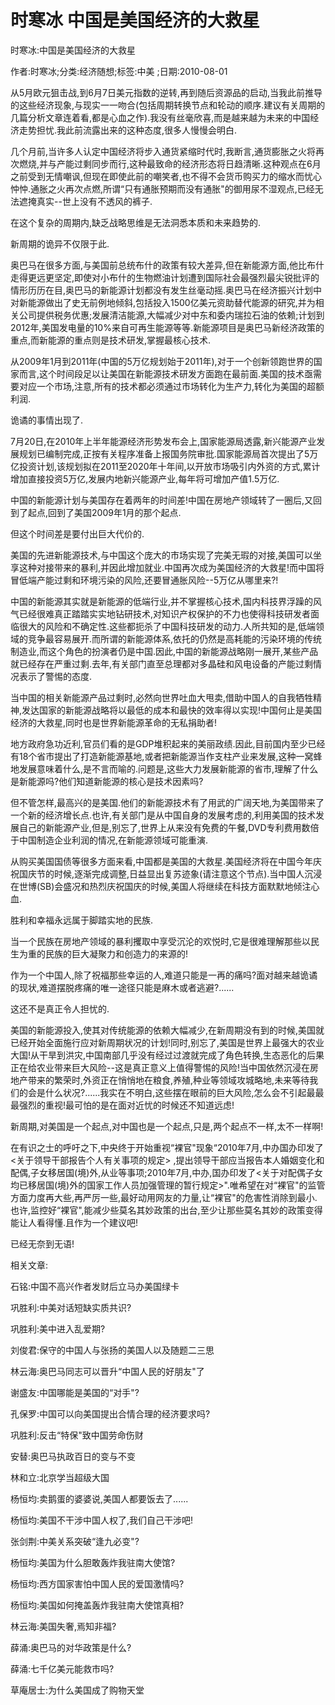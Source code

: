 # 时寒冰  中国是美国经济的大救星    
    
时寒冰:中国是美国经济的大救星    
作者:时寒冰;分类:经济随想;标签:中美 ;日期:2010-08-01    
从5月欧元狙击战,到6月7日美元指数的逆转,再到随后资源品的启动,当我此前推导的这些经济现象,与现实一一吻合(包括周期转换节点和轮动的顺序.建议有关周期的几篇分析文章连着看,都是心血之作).我没有丝毫欣喜,而是越来越为未来的中国经济走势担忧.我此前流露出来的这种态度,很多人慢慢会明白.    
几个月前,当许多人认定中国经济将步入通货紧缩时代时,我断言,通货膨胀之火将再次燃烧,并与产能过剩同步而行,这种最致命的经济形态将日趋清晰.这种观点在6月之前受到无情嘲讽,但现在即使此前的嘲笑者,也不得不会货币购买力的缩水而忧心忡忡.通胀之火再次点燃,所谓“只有通胀预期而没有通胀"的御用尿不湿观点,已经无法遮掩真实--世上没有不透风的裤子.    
在这个复杂的周期内,缺乏战略思维是无法洞悉本质和未来趋势的.    
新周期的诡异不仅限于此.    
奥巴马在很多方面,与美国前总统布什的政策有较大差异,但在新能源方面,他比布什走得更远更坚定,即使对小布什的生物燃油计划遭到国际社会最强烈最尖锐批评的情形历历在目,奥巴马的新能源计划都没有发生丝毫动摇.奥巴马在经济振兴计划中对新能源做出了史无前例地倾斜,包括投入1500亿美元资助替代能源的研究,并为相关公司提供税务优惠;发展清洁能源,大幅减少对中东和委内瑞拉石油的依赖;计划到2012年,美国发电量的10%来自可再生能源等等.新能源项目是奥巴马新经济政策的重点,而新能源的重点则是技术研发,掌握最核心技术.    
从2009年1月到2011年(中国的5万亿规划始于2011年),对于一个创新领跑世界的国家而言,这个时间段足以让美国在新能源技术研发方面跑在最前面.美国的技术亟需要对应一个市场,注意,所有的技术都必须通过市场转化为生产力,转化为美国的超额利润.    
诡谲的事情出现了.    
7月20日,在2010年上半年能源经济形势发布会上,国家能源局透露,新兴能源产业发展规划已编制完成,正按有关程序准备上报国务院审批.国家能源局首次提出了5万亿投资计划,该规划拟在2011至2020年十年间,以开放市场吸引内外资的方式,累计增加直接投资5万亿,发展内地新兴能源产业,每年将可增加产值1.5万亿.    
中国的新能源计划与美国存在着两年的时间差!中国在房地产领域转了一圈后,又回到了起点,回到了美国2009年1月的那个起点.    
但这个时间差是要付出巨大代价的.    
美国的先进新能源技术,与中国这个庞大的市场实现了完美无瑕的对接,美国可以坐享这种对接带来的暴利,并因此增加就业.中国再次成为美国经济的大救星!而中国将冒低端产能过剩和环境污染的风险,还要冒通胀风险--5万亿从哪里来?!    
中国的新能源其实就是新能源的低端行业,并不掌握核心技术,国内科技界浮躁的风气已经很难真正踏踏实实地钻研技术,对知识产权保护的不力也使得科技研发者面临很大的风险和不确定性.这些都扼杀了中国科技研发的动力.人所共知的是,低端领域的竞争最容易展开.而所谓的新能源体系,依托的仍然是高耗能的污染环境的传统制造业,而这个角色的扮演者仍是中国.因此,中国的新能源战略刚一展开,某些产品就已经存在严重过剩.去年,有关部门直至总理都对多晶硅和风电设备的产能过剩情况表示了警惕的态度.    
当中国的相关新能源产品过剩时,必然向世界吐血大甩卖,借助中国人的自我牺牲精神,发达国家的新能源战略将以最低的成本和最快的效率得以实现!中国何止是美国经济的大救星,同时也是世界新能源革命的无私捐助者!    
地方政府急功近利,官员们看的是GDP堆积起来的美丽政绩.因此,目前国内至少已经有18个省市提出了打造新能源基地,或者把新能源当作支柱产业来发展,这种一窝蜂地发展意味着什么,是不言而喻的.问题是,这些大力发展新能源的省市,理解了什么是新能源吗?他们知道新能源的核心是技术因素吗?    
但不管怎样,最高兴的是美国.他们的新能源技术有了用武的广阔天地,为美国带来了一个新的经济增长点.也许,有关部门是从中国自身的发展考虑的,利用美国的技术发展自己的新能源产业,但是,别忘了,世界上从来没有免费的午餐,DVD专利费用数倍于中国制造企业利润的情况,在新能源领域可能重演.    
从购买美国国债等很多方面来看,中国都是美国的大救星.美国经济将在中国今年庆祝国庆节的时候,逐渐完成调整,日益显出复苏迹象(请注意这个节点).当中国人沉浸在世博(SB)会盛况和热烈庆祝国庆的时候,美国人将继续在科技方面默默地倾注心血.    
胜利和幸福永远属于脚踏实地的民族.    
当一个民族在房地产领域的暴利攫取中享受沉沦的欢悦时,它是很难理解那些以民生为重的民族的巨大凝聚力和创造力的来源的!    
作为一个中国人,除了祝福那些幸运的人,难道只能是一再的痛吗?面对越来越诡谲的现状,难道摆脱疼痛的唯一途径只能是麻木或者逃避?......    
这还不是真正令人担忧的.    
美国的新能源投入,使其对传统能源的依赖大幅减少,在新周期没有到的时候,美国就已经开始全面施行应对新周期状况的计划!同时,别忘了,美国是世界上最强大的农业大国!从干旱到洪灾,中国南部几乎没有经过过渡就完成了角色转换,生态恶化的后果正在给农业带来巨大风险--这是真正意义上值得警惕的风险!当中国依然沉浸在房地产带来的繁荣时,外资正在悄悄地在粮食,养殖,种业等领域攻城略地,未来等待我们的会是什么状况?......我实在不明白,这些摆在眼前的巨大风险,怎么会不引起最最最强烈的重视!最可怕的是在面对近忧的时候还不知道远虑!    
新周期,对美国是一个起点,对中国也是一个起点,只是,两个起点不一样,太不一样啊!    
在有识之士的呼吁之下,中央终于开始重视“裸官"现象“2010年7月,中办国办印发了<关于领导干部报告个人有关事项的规定> ,提出领导干部应当报告本人婚姻变化和配偶,子女移居国(境)外,从业等事项;2010年7月,中办,国办印发了<关于对配偶子女均已移居国(境)外的国家工作人员加强管理的暂行规定>".唯希望在对“裸官"的监管方面力度再大些,再严厉一些,最好动用网友的力量,让“裸官"的危害性消除到最小.也许,监控好“裸官",能减少些莫名其妙政策的出台,至少让那些莫名其妙的政策变得能让人看得懂.且作为一个建议吧!    
已经无奈到无语!    
    
相关文章:    
石铭:中国不高兴作者发财后立马办美国绿卡    
巩胜利:中美对话短缺实质共识?    
巩胜利:美中进入乱爱期?    
刘俊君:保守的中国人与张扬的美国人以及随题二三思    
林云海:奥巴马同志可以晋升“中国人民的好朋友"了    
谢盛友:中国哪能是美国的“对手"?    
孔保罗:中国可以向美国提出合情合理的经济要求吗?    
巩胜利:反击“特保"致中国劳命伤财    
安替:奥巴马执政百日的变与不变    
林和立:北京学当超级大国    
杨恒均:卖鹅蛋的婆婆说,美国人都要饭去了......    
杨恒均:美国不干涉中国人权了,我们自己干涉吧!    
张剑荆:中美关系突破“逢九必变"?    
杨恒均:美国为什么胆敢轰炸我驻南大使馆?    
杨恒均:西方国家害怕中国人民的爱国激情吗?    
杨恒均:美国如何掩盖轰炸我驻南大使馆真相?    
林云海:美国失奢,焉知非福?    
薛涌:奥巴马的对华政策是什么?    
薛涌:七千亿美元能救市吗?    
草庵居士:为什么美国成了购物天堂